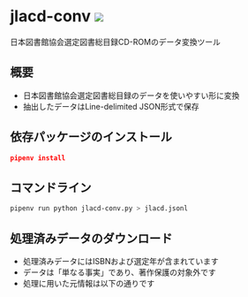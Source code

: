 jlacd-conv [![](https://img.shields.io/badge/python-3.7+-blue.svg)](https://docs.python.org/3.7/)
=============================================================
日本図書館協会選定図書総目録CD-ROMのデータ変換ツール

概要
-----
- 日本図書館協会選定図書総目録のデータを使いやすい形に変換
- 抽出したデータはLine-delimited JSON形式で保存

依存パッケージのインストール
----
```json
pipenv install
```

コマンドライン
----
```bash
pipenv run python jlacd-conv.py > jlacd.jsonl
```

処理済みデータのダウンロード
----
- 処理済みデータにはISBNおよび選定年が含まれています
- データは「単なる事実」であり、著作保護の対象外です
- 処理に用いた元情報は以下の通りです

